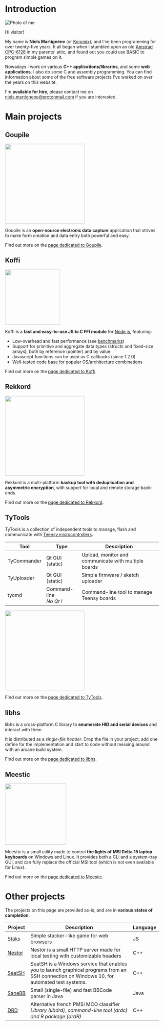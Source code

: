 # Introduction

<div id="me">
    <img src="{{ ASSET static/niels.webp }}" alt="Photo of me" />
    <div>
        <p>Hi visitor!
        <p>My name is <b>Niels Martignène</b> (or <a href="https://github.com/Koromix" target="_blank">Koromix</a>), and I've been programming for over twenty-five years. It all began when I stumbled upon an old <a href="https://en.wikipedia.org/wiki/Amstrad_CPC#CPC6128" target="_blank">Amstrad CPC-6128</a> in my parents' attic, and found out you could use BASIC to program simple games on it.
        <p>Nowadays I work on various <b>C++ applications/libraries</b>, and some <b>web applications</b>. I also do some C and assembly programming. You can find information about some of the free software projects I've worked on over the years on this website.
        <p>I'm <b>available for hire</b>, please contact me on <a href="mailto:niels.martignene@protonmail.com">niels.martignene@protonmail.com</a> if you are interested.
    </div>
</div>

# Main projects

## Goupile

<div class="project">
    <img src="{{ ASSET static/goupile/logo.webp }}" width="260" alt="" />
    <div>
        <p>Goupile is an <b>open-source electronic data capture</b> application that strives to make form creation and data entry both powerful and easy.
        <p>Find out more on the <a href="goupile">page dedicated to Goupile</a>.
    </div>
</div>

## Koffi

<div class="project" style="flex-direction: row-reverse;">
    <img src="{{ ASSET static/koffi/logo.webp }}" width="180" alt="" />
    <div>
        <p>Koffi is a <b>fast and easy-to-use JS to C FFI module</b> for <a href="https://nodejs.org/">Node.js</a>, featuring:
        <ul>
            <li>Low-overhead and fast performance (see <a href="https://koffi.dev/benchmarks">benchmarks</a>)
            <li>Support for primitive and aggregate data types (structs and fixed-size arrays), both by reference (pointer) and by value
            <li>Javascript functions can be used as C callbacks (since 1.2.0)
            <li>Well-tested code base for popular OS/architecture combinations
        </ul>
        <p>Find out more on the <a href="koffi">page dedicated to Koffi</a>.
    </div>
</div>

## Rekkord

<div class="project">
    <img src="{{ ASSET static/rekkord/logo.webp }}" width="260" alt="" />
    <div>
        <p>Rekkord is a multi-platform <b>backup tool with deduplication and asymmetric encryption</b>, with support for local and remote storage back-ends.
        <p>Find out more on the <a href="rekkord">page dedicated to Rekkord</a>.
    </div>
</div>

## TyTools

TyTools is a collection of independent tools to manage, flash and communicate with [Teensy microcontrollers](https://www.pjrc.com/teensy/).

Tool        | Type                      | Description
----------- | ------------------------- | ----------------------------------------------------
TyCommander | Qt GUI (static)           | Upload, monitor and communicate with multiple boards
TyUploader  | Qt GUI (static)           | Simple firmware / sketch uploader
tycmd       | Command-line<br>_No Qt !_ | Command-line tool to manage Teensy boards

<div class="illustrations">
    <img src="{{ ASSET static/tytools/logo.webp }}" width="260" alt="" />
</div>

Find out more on the [page dedicated to TyTools](tytools).

## libhs

libhs is a cross-platform C library to **enumerate HID and serial devices** and interact with them.

It is distributed as a *single-file header*. Drop the file in your project, add one define for the implementation and start to code without messing around with an arcane build system.

Find out more on the [page dedicated to libhs](libhs).

## Meestic

<div class="project" style="flex-direction: row-reverse;">
    <img src="{{ ASSET static/meestic/windows.webp }}" width="200" alt="" />
    <div>
        <p>Meestic is a small utility made to control <b>the lights of MSI Delta 15 laptop keyboards</b> on Windows and Linux. It provides both a CLI and a system-tray GUI, and can fully replace the official MSI tool (which is not even available for Linux).
        <p>Find out more on the <a href="meestic">page dedicated to Meestic</a>.
    </div>
</div>

# Other projects

The projects on this page are provided as-is, and are in **various states of completion**.

Project | Description | Language
------- | ----------- | --------
[Staks](misc#staks) | Simple stacker-like game for web browsers | JS
[Nestor](misc#nestor) | Nestor is a small HTTP server made for local testing with customizable headers | C++
[SeatSH](misc#seatsh) | SeatSH is a Windows service that enables you to launch graphical programs from an SSH connection on Windows 10, for automated test systems. | C++
[SaneBB](misc#sanebb) | Small (single-file) and fast BBCode parser in Java | Java
[DRD](misc#drd) | Alternative french PMSI MCO classifier<br>*Library (libdrd), command-line tool (drdc) and R package (drdR)* | C++
